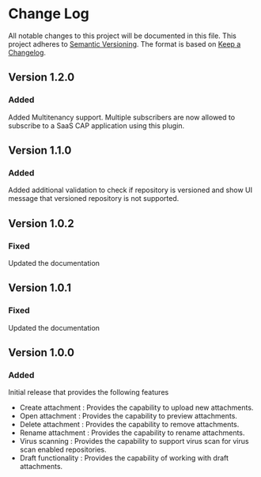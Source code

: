 # Change Log

All notable changes to this project will be documented in this file.
This project adheres to [Semantic Versioning](http://semver.org/).
The format is based on [Keep a Changelog](http://keepachangelog.com/).

## Version 1.2.0

### Added
Added Multitenancy support. Multiple subscribers are now allowed to subscribe to a SaaS CAP application using this plugin.

## Version 1.1.0

### Added
Added additional validation to check if repository is versioned and show UI message that versioned repository is not supported.

## Version 1.0.2

### Fixed

Updated the documentation

## Version 1.0.1

### Fixed

Updated the documentation 

## Version 1.0.0

### Added

Initial release that provides the following features 

- Create attachment : Provides the capability to upload new attachments.
- Open attachment : Provides the capability to preview attachments.
- Delete attachment : Provides the capability to remove attachments.
- Rename attachment : Provides the capability to rename attachments.
- Virus scanning : Provides the capability to support virus scan for virus scan enabled repositories.
- Draft functionality : Provides the capability of working with draft attachments.